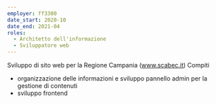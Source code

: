 ```yaml
---
employer: ff3300
date_start: 2020-10
date_end: 2021-04
roles:
  - Architetto dell'informazione
  - Sviluppatore web
---
```


Sviluppo di sito web per la Regione Campania (www.scabec.it)
Compiti

- organizzazione delle informazioni e sviluppo pannello admin per la gestione di contenuti
- sviluppo frontend
